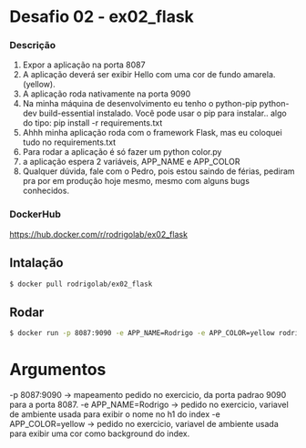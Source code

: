 Desafio 02 - ex02_flask
==============

### Descrição

1) Expor a aplicação na porta 8087
2) A aplicação deverá ser exibir Hello <seu nome> com uma cor de fundo amarela. (yellow).
3) A aplicação roda nativamente na porta 9090
4) Na minha máquina de desenvolvimento eu tenho o python-pip python-dev build-essential instalado. 
Você pode usar o pip para instalar.. algo do tipo: pip install -r requirements.txt
5) Ahhh minha aplicação roda com o framework Flask, mas eu coloquei tudo no requirements.txt
6) Para rodar a aplicação é só fazer um python color.py 
7) a aplicação espera 2 variáveis, APP_NAME e APP_COLOR
8) Qualquer dúvida, fale com o Pedro, pois estou saindo de férias, pediram pra por em produção hoje mesmo, 
mesmo com alguns bugs conhecidos.

### DockerHub
https://hub.docker.com/r/rodrigolab/ex02_flask

## Intalação
```bash
$ docker pull rodrigolab/ex02_flask
```

## Rodar
```bash
$ docker run -p 8087:9090 -e APP_NAME=Rodrigo -e APP_COLOR=yellow rodrigolab/ex02_flask
```

# Argumentos
-p 8087:9090 -> mapeamento pedido no exercicio, da porta padrao 9090 para a porta 8087.
-e APP_NAME=Rodrigo -> pedido no exercicio, variavel de ambiente usada para exibir o nome no h1 do index
-e APP_COLOR=yellow -> pedido no exercicio, variavel de ambiente usada para exibir uma cor como background do index.
